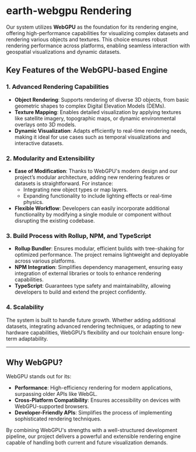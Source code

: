 # earth-webgpu Rendering

Our system utilizes **WebGPU** as the foundation for its rendering engine, offering high-performance capabilities for visualizing complex datasets and rendering various objects and textures. This choice ensures robust rendering performance across platforms, enabling seamless interaction with geospatial visualizations and dynamic datasets.

## **Key Features of the WebGPU-based Engine**

### **1. Advanced Rendering Capabilities**
- **Object Rendering**: Supports rendering of diverse 3D objects, from basic geometric shapes to complex Digital Elevation Models (DEMs).
- **Texture Mapping**: Enables detailed visualization by applying textures like satellite imagery, topographic maps, or dynamic environmental overlays onto 3D models.
- **Dynamic Visualization**: Adapts efficiently to real-time rendering needs, making it ideal for use cases such as temporal visualizations and interactive datasets.

### **2. Modularity and Extensibility**
- **Ease of Modification**: Thanks to WebGPU's modern design and our project’s modular architecture, adding new rendering features or datasets is straightforward. For instance:
  - Integrating new object types or map layers.
  - Expanding functionality to include lighting effects or real-time physics.
- **Flexible Workflow**: Developers can easily incorporate additional functionality by modifying a single module or component without disrupting the existing codebase.

### **3. Build Process with Rollup, NPM, and TypeScript**
- **Rollup Bundler**: Ensures modular, efficient builds with tree-shaking for optimized performance. The project remains lightweight and deployable across various platforms.
- **NPM Integration**: Simplifies dependency management, ensuring easy integration of external libraries or tools to enhance rendering capabilities.
- **TypeScript**: Guarantees type safety and maintainability, allowing developers to build and extend the project confidently.

### **4. Scalability**
The system is built to handle future growth. Whether adding additional datasets, integrating advanced rendering techniques, or adapting to new hardware capabilities, WebGPU’s flexibility and our toolchain ensure long-term adaptability.

---

## **Why WebGPU?**
WebGPU stands out for its:
- **Performance**: High-efficiency rendering for modern applications, surpassing older APIs like WebGL.
- **Cross-Platform Compatibility**: Ensures accessibility on devices with WebGPU-supported browsers.
- **Developer-Friendly APIs**: Simplifies the process of implementing sophisticated rendering techniques.

By combining WebGPU's strengths with a well-structured development pipeline, our project delivers a powerful and extensible rendering engine capable of handling both current and future visualization demands.

